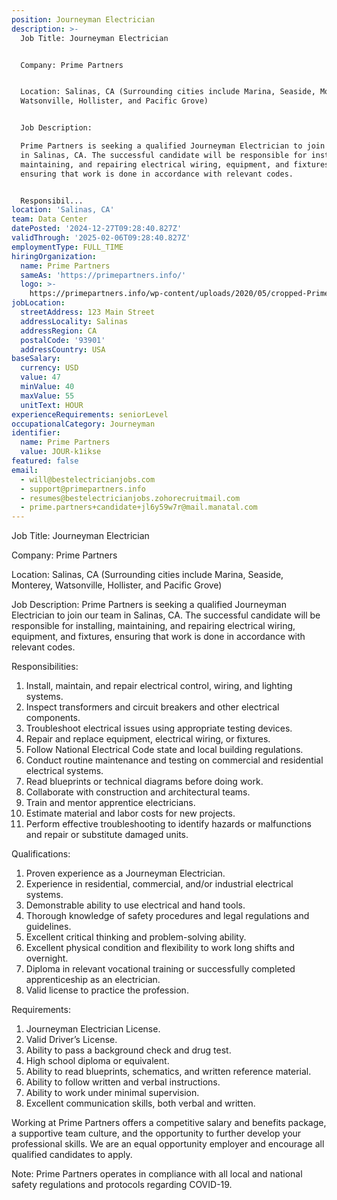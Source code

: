 ```yaml
---
position: Journeyman Electrician
description: >-
  Job Title: Journeyman Electrician


  Company: Prime Partners 


  Location: Salinas, CA (Surrounding cities include Marina, Seaside, Monterey,
  Watsonville, Hollister, and Pacific Grove)


  Job Description:

  Prime Partners is seeking a qualified Journeyman Electrician to join our team
  in Salinas, CA. The successful candidate will be responsible for installing,
  maintaining, and repairing electrical wiring, equipment, and fixtures,
  ensuring that work is done in accordance with relevant codes. 


  Responsibil...
location: 'Salinas, CA'
team: Data Center
datePosted: '2024-12-27T09:28:40.827Z'
validThrough: '2025-02-06T09:28:40.827Z'
employmentType: FULL_TIME
hiringOrganization:
  name: Prime Partners
  sameAs: 'https://primepartners.info/'
  logo: >-
    https://primepartners.info/wp-content/uploads/2020/05/cropped-Prime-Partners-Logo-NO-BG-1-1.png
jobLocation:
  streetAddress: 123 Main Street
  addressLocality: Salinas
  addressRegion: CA
  postalCode: '93901'
  addressCountry: USA
baseSalary:
  currency: USD
  value: 47
  minValue: 40
  maxValue: 55
  unitText: HOUR
experienceRequirements: seniorLevel
occupationalCategory: Journeyman
identifier:
  name: Prime Partners
  value: JOUR-k1ikse
featured: false
email:
  - will@bestelectricianjobs.com
  - support@primepartners.info
  - resumes@bestelectricianjobs.zohorecruitmail.com
  - prime.partners+candidate+jl6y59w7r@mail.manatal.com
---
```




Job Title: Journeyman Electrician

Company: Prime Partners 

Location: Salinas, CA (Surrounding cities include Marina, Seaside, Monterey, Watsonville, Hollister, and Pacific Grove)

Job Description:
Prime Partners is seeking a qualified Journeyman Electrician to join our team in Salinas, CA. The successful candidate will be responsible for installing, maintaining, and repairing electrical wiring, equipment, and fixtures, ensuring that work is done in accordance with relevant codes. 

Responsibilities:

1. Install, maintain, and repair electrical control, wiring, and lighting systems.
2. Inspect transformers and circuit breakers and other electrical components.
3. Troubleshoot electrical issues using appropriate testing devices.
4. Repair and replace equipment, electrical wiring, or fixtures.
5. Follow National Electrical Code state and local building regulations.
6. Conduct routine maintenance and testing on commercial and residential electrical systems.
7. Read blueprints or technical diagrams before doing work.
8. Collaborate with construction and architectural teams.
9. Train and mentor apprentice electricians.
10. Estimate material and labor costs for new projects.
11. Perform effective troubleshooting to identify hazards or malfunctions and repair or substitute damaged units.

Qualifications:

1. Proven experience as a Journeyman Electrician.
2. Experience in residential, commercial, and/or industrial electrical systems.
3. Demonstrable ability to use electrical and hand tools.
4. Thorough knowledge of safety procedures and legal regulations and guidelines.
5. Excellent critical thinking and problem-solving ability.
6. Excellent physical condition and flexibility to work long shifts and overnight.
7. Diploma in relevant vocational training or successfully completed apprenticeship as an electrician.
8. Valid license to practice the profession.

Requirements:

1. Journeyman Electrician License.
2. Valid Driver’s License.
3. Ability to pass a background check and drug test.
4. High school diploma or equivalent.
5. Ability to read blueprints, schematics, and written reference material.
6. Ability to follow written and verbal instructions.
7. Ability to work under minimal supervision.
8. Excellent communication skills, both verbal and written.

Working at Prime Partners offers a competitive salary and benefits package, a supportive team culture, and the opportunity to further develop your professional skills. We are an equal opportunity employer and encourage all qualified candidates to apply.

Note: Prime Partners operates in compliance with all local and national safety regulations and protocols regarding COVID-19.
